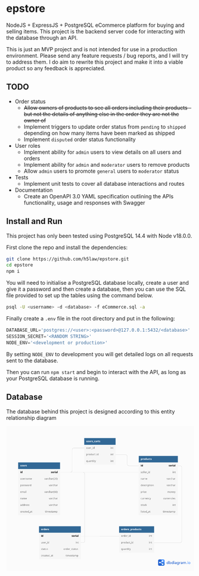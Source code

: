 # epstore

NodeJS + ExpressJS + PostgreSQL eCommerce platform for buying and selling
items. This project is the backend server code for interacting with the
database through an API.

This is just an MVP project and is not intended for use in a production
environment. Please send any feature requests / bug reports, and I will try to
address them. I do aim to rewrite this project and make it into a viable
product so any feedback is appreciated.

## TODO

- Order status
  - ~~Allow owners of products to see all orders including their products -
    but not the details of anything else in the order they are not the owner
    of~~
  - Implement triggers to update order status from `pending` to `shipped`
    depending on how many items have been marked as shipped
  - Implement `disputed` order status functionality
- User roles
  - Implement ability for `admin` users to view details on all users and orders
  - Implement ability for `admin` and `moderator` users to remove products
  - Allow `admin` users to promote `general` users to `moderator` status
- Tests
  - Implement unit tests to cover all database interactions and routes
- Documentation
  - Create an OpenAPI 3.0 YAML specification outlining the APIs functionality,
    usage and responses with Swagger

## Install and Run

This project has only been tested using PostgreSQL 14.4 with Node v18.0.0.

First clone the repo and install the dependencies:

```sh
git clone https://github.com/h5law/epstore.git
cd epstore
npm i
```

You will need to initialise a PostgreSQL database locally, create a user and
give it a password and then create a database, then you can use the SQL file
provided to set up the tables using the command below.

```sh
psql -U <username> -d <database> -f eCommerce.sql -a
```

Finally create a `.env` file in the root directory and put in the following:

```javascript
DATABASE_URL='postgres://<user>:<password>@127.0.0.1:5432/<database>'
SESSION_SECRET='<RANDOM STRING>'
NODE_ENV='<development or production>'
```

By setting `NODE_ENV` to development you will get detailed logs on all
requests sent to the database.

Then you can run `npm start` and begin to interact
with the API, as long as your PostgreSQL database is running.

## Database

The database behind this project is designed according to this entity
relationship diagram

![Database Diagram](dbdiagram.png)
